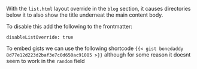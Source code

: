 With the `list.html` layout override in the `blog` section, it causes directories below it to also show the title underneat the main content body.

To disable this add the following to the frontmatter:
```
disableListOverride: true
```


To embed gists we can use the following shortcode `{{< gist bonedaddy 8d77e12d223d2baf3e7c0d650ac91085 >}}` although for some reason it doesnt seem to work in the `random` field